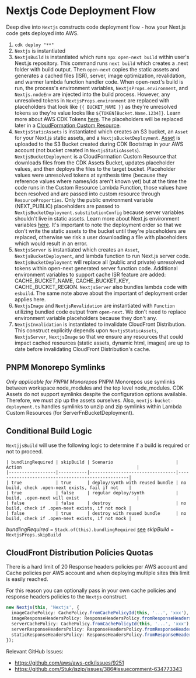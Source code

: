 # Nextjs Code Deployment Flow

Deep dive into `Nextjs` constructs code deployment flow - how your Next.js code gets deployed into AWS.

1. `cdk deploy "**"`
1. `Nextjs` is instantiated
1. `NextjsBuild` is instantiated which runs `npx open-next build` within user's Next.js repository. This command runs `next build` which creates a .next folder with build output. Then `open-next` copies the static assets and generates a cached files (ISR), server, image optimization, revalidation, and warmer lambda function handler code. When open-next's build is run, the process's environment variables, `NextjsProps.environment`, and `Nextjs.nodeEnv` are injected into the build process. However, any unresolved tokens in `NextjsProps.environment` are replaced with placeholders that look like `{{ BUCKET_NAME }}` as they're unresolved tokens so they're value looks like `${TOKEN[Bucket.Name.1234]}`. Learn more about AWS CDK Tokens [here](https://docs.aws.amazon.com/cdk/v2/guide/tokens.html). The placeholders will be replaced later in a [CloudFormation Custom Resource](https://docs.aws.amazon.com/AWSCloudFormation/latest/UserGuide/template-custom-resources.html).
1. `NextjsStaticAssets` is instantiated which creates an S3 bucket, an `Asset` for your Next.js static assets, and a `NextjsBucketDeployment`. [Asset](https://docs.aws.amazon.com/cdk/v2/guide/assets.html) is uploaded to the S3 Bucket created during CDK Bootstrap in your AWS account (not bucket created in `NextjsStaticAssets`). `NextjsBucketDeployment` is a CloudFormation Custom Resource that downloads files from the CDK Assets Bucket, updates placeholder values, and then deploys the files to the target bucket. Placeholder values were unresolved tokens at synthesis time (because they reference values where names/ids aren't known yet) but at the time the code runs in the Custom Resource Lambda Function, those values have been resolved and are passed into custom resource through `ResourceProperties`. Only the public environment variable (NEXT_PUBLIC) placeholders are passed to `NextjsBucketDeployment.substitutionConfig` because server variables shouldn't live in static assets. Learn more about Next.js environment variables [here](https://nextjs.org/docs/app/building-your-application/configuring/environment-variables). It's important to note the deployment order so that we don't write the static assets to the bucket until they're placeholders are replaced, otherwise we risk a user downloading a file with placeholders which would result in an error.
1. `NextjsServer` is instantiated which creates an `Asset`, `NextjsBucketDeployment`, and lambda function to run Next.js server code. `NextjsBucketDeployment` will replace all (public and private) unresolved tokens within open-next generated server function code. Additional environment variables to support cache ISR feature are added: CACHE_BUCKET_NAME, CACHE_BUCKET_KEY, CACHE_BUCKET_REGION. `NextjsServer` also bundles lambda code with `esbuild`. The same note above about the important of deployment order applies here.
1. `NextjsImage` and `NextjsRevalidation` are instantiated with `Function` utilizing bundled code output from `open-next`. We don't need to replace environment variable placeholders because they don't any.
1. `NextjsInvalidation` is instantiated to invalidate CloudFront Distribution. This construct explicitly depends upon `NextjsStaticAssets`, `NextjsServer`, `NextjsImage` so that we ensure any resources that could impact cached resources (static assets, dynamic html, images) are up to date before invalidating CloudFront Distribution's cache.

## PNPM Monorepo Symlinks
_Only applicable for PNPM Monorepos_
PNPM Monorepos use symlinks between workspace node_modules and the top level node_modules. CDK Assets do not support symlinks despite the configuration options available. Therefore, we must zip up the assets ourselves. Also, `nextjs-bucket-deployment.ts` handles symlinks to unzip and zip symlinks within Lambda Custom Resources (for ServerFnBucketDeployment).


## Conditional Build Logic

`NextjjsBuild` will use the following logic to determine if a build is required or not to proceed.

```
| bundlingRequired | skipBuild | Scenario                        | Action                                            |
|------------------|-----------|---------------------------------|---------------------------------------------------|
| true             | true      | deploy/synth with reused bundle | no build, check .open-next exists, fail if not    |
| true             | false     | regular deploy/synth            | build, .open-next will exist                      |
| false            | false     | destroy                         | no build, check if .open-next exists, if not mock |
| false            | true      | destroy with reused bundle      | no build, check if .open-next exists, if not mock |
```

*bundlingRequired* = `Stack.of(this).bundlingRequired` [see](https://docs.aws.amazon.com/cdk/api/v2/docs/aws-cdk-lib.Stack.html#bundlingrequired)
*skipBuild* = `NextjsProps.skipBuild`

## CloudFront Distribution Policies Quotas

There is a hard limit of 20 Response headers policies per AWS account and Cache policies per AWS account  and when deploying multiple sites this limit is easily reached.

For this reason you can optionally pass in your own cache policies and response headers policies to the `Nextjs` construct.

```ts
new Nextjs(this, 'Nextjs', {
  imageCachePolicy: CachePolicy.fromCachePolicyId(this, '...', 'xxx'),
  imageResponseHeadersPolicy: ResponseHeadersPolicy.fromResponseHeadersPolicyId(this, '...', 'xxx'),
  serverCachePolicy: CachePolicy.fromCachePolicyId(this, '...', 'xxx'),
  serverResponseHeadersPolicy: ResponseHeadersPolicy.fromResponseHeadersPolicyId(this, '...', 'xxx'),
  staticResponseHeadersPolicy: ResponseHeadersPolicy.fromResponseHeadersPolicyId(this, '...', 'xxx')
});
```

Relevant GitHub Issues:
- https://github.com/aws/aws-cdk/issues/9251
- https://github.com/Stuk/jszip/issues/386#issuecomment-634773343
